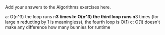 Add your answers to the Algorithms exercises here.

a: O(n^3)  the loop runs n**3 times
b: O(n^3)  the third loop runs n**3 times (for large n reducting by 1 is meaningless), the fourth loop is O(1) 
c: O(1)  doesn't make any difference how many bunnies for runtime


